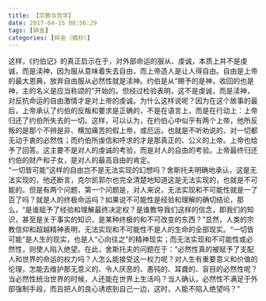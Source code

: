 ```yaml
---
title: 【宗教与哲学】
date: 2017-04-15 08:56:29
tags: [碎金]
categories: [碎金（摘抄）]
---
```


<p dir="ltr"  >这样，《约伯记》的真正启示在于，对外部命运的服从、虔诚，本质上并不是虔诚，而是渎神，因为服从意味着失去自由，而上帝造人是让人得自由。自由是上帝的最大恩典，放弃自由服从必然性就是渎神。约伯是从“赐予的是神，收回的也是神，主的名义是应当称颂的”开始的。但经过检验表明，这不是虔诚，而是渎神，对反抗命运的自由激情才是对上帝的虔诚。为什么这样说呢？因为在这个故事的最后，上帝承认了约伯的反叛和要求是正确的，不是在语言上，而是在行动上：上帝归还了约伯所失去的一切。这样，可以认为，在约伯心中似乎有两个上帝，他所反叛的是那个不辨是非、横加痛苦的假上帝，或厄运，也就是不听劝说的、对一切都无动于衷的必然性；而约伯所虔信和呼求的才是那真正的、公义的上帝。上帝也给予了回答。这主要不是对人的虔诚的考验，而是对人的自由的考验。上帝最终归还约伯的财产和子女，是对人的最高自由的肯定。<br />“一切皆可能”这样的自由岂不是无法实现的幻想吗？舍斯托夫明确地承认，这是无法实现的，他还断言，克尔凯郭尔也完全清楚地知道这是无法实现的，也就是不可能的。但是有两个问题，第一个问题是，对人来说，无法实现和不可能性就是一了百了吗？就是人的终极命运吗？如果说不可能性是经验和理解的确切结论，那么，“是谁赋予了经验和理解最终决定权？是谁教导我们这样的信念，即我们的知识，甚至是关于事实的知识，是某种终极的和不可改变的东西？”显然，人类的宗教信仰和超越精神表明，无法实现和不可能性不是人的生命的全部现实。“一切皆可能”是人生的现实，也是人“心向往之”的精神现实；而无法实现和不可能性或必然性，则使人陷入绝望。在此，舍斯托夫的问题在于：“必然性真的被赋予了支配人和世界的命运的权力吗？人怎么能接受这一权力呢？对人生有重要意义和价值的伦理，怎能去维护那无意义的、令人厌恶的、愚钝的、耳聋的、盲目的必然性呢？当必然性统治世界的时候，人还能在世界上生活吗？当人确认，必然性不满足于外部强制手段，而且把人的良心诱惑到自己一边，这时，人能不陷入绝望吗？”</p>